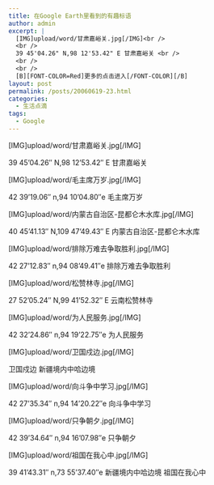 ```yaml
---
title: 在Google Earth里看到的有趣标语
author: admin
excerpt: |
  [IMG]upload/word/甘肃嘉峪关.jpg[/IMG]<br />
  <br />
  39 45'04.26" N,98 12'53.42" E 甘肃嘉峪关 <br />
  <br />
  <br />
  [B][FONT-COLOR=Red]更多的点击进入[/FONT-COLOR][/B]
layout: post
permalink: /posts/20060619-23.html
categories:
  - 生活点滴
tags:
  - Google
---
```

[IMG]upload/word/甘肃嘉峪关.jpg[/IMG]

39 45&#8217;04.26&#8243; N,98 12&#8217;53.42&#8243; E 甘肃嘉峪关 

[IMG]upload/word/毛主席万岁.jpg[/IMG]

42 39&#8217;19.06&#8243; n,94 10&#8217;04.80&#8243;e 毛主席万岁 

[IMG]upload/word/内蒙古自治区-昆都仑木水库.jpg[/IMG]

40 45&#8217;41.13&#8243; N,109 47&#8217;49.43&#8243; E 内蒙古自治区-昆都仑木水库 

[IMG]upload/word/排除万难去争取胜利.jpg[/IMG]

42 27&#8217;12.83&#8243; n,94 08&#8217;49.41&#8243;e 排除万难去争取胜利 

[IMG]upload/word/松赞林寺.jpg[/IMG]

27 52&#8217;05.24&#8243; N,99 41&#8217;52.32&#8243; E 云南松赞林寺 

[IMG]upload/word/为人民服务.jpg[/IMG]

42 32&#8217;24.86&#8243; n,94 19&#8217;22.75&#8243;e 为人民服务 

[IMG]upload/word/卫国戍边.jpg[/IMG]

卫国戍边 新疆境内中哈边境

[IMG]upload/word/向斗争中学习.jpg[/IMG]

42 27&#8217;35.34&#8243; n,94 14&#8217;20.22&#8243;e 向斗争中学习 

[IMG]upload/word/只争朝夕.jpg[/IMG]

42 39&#8217;34.64&#8243; n,94 16&#8217;07.98&#8243;e 只争朝夕 

[IMG]upload/word/祖国在我心中.jpg[/IMG]

39 41&#8217;43.31&#8243; n,73 55&#8217;37.40&#8243;e 新疆境内中哈边境 祖国在我心中